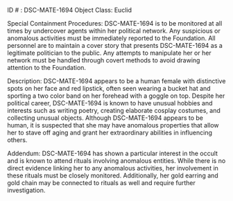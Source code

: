 ID # : DSC-MATE-1694
Object Class: Euclid

Special Containment Procedures:
DSC-MATE-1694 is to be monitored at all times by undercover agents within her political network. Any suspicious or anomalous activities must be immediately reported to the Foundation. All personnel are to maintain a cover story that presents DSC-MATE-1694 as a legitimate politician to the public. Any attempts to manipulate her or her network must be handled through covert methods to avoid drawing attention to the Foundation.

Description:
DSC-MATE-1694 appears to be a human female with distinctive spots on her face and red lipstick, often seen wearing a bucket hat and sporting a two color band on her forehead with a goggle on top. Despite her political career, DSC-MATE-1694 is known to have unusual hobbies and interests such as writing poetry, creating elaborate cosplay costumes, and collecting unusual objects. Although DSC-MATE-1694 appears to be human, it is suspected that she may have anomalous properties that allow her to stave off aging and grant her extraordinary abilities in influencing others.

Addendum:
DSC-MATE-1694 has shown a particular interest in the occult and is known to attend rituals involving anomalous entities. While there is no direct evidence linking her to any anomalous activities, her involvement in these rituals must be closely monitored. Additionally, her gold earring and gold chain may be connected to rituals as well and require further investigation.